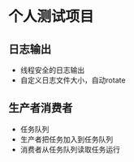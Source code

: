 # 个人测试项目

## 日志输出
- 线程安全的日志输出
- 自定义日志文件大小，自动rotate

## 生产者消费者
- 任务队列
- 生产者把任务加入到任务队列
- 消费者从任务队列读取任务运行

